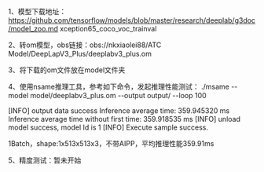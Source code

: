 1、模型下载地址：
https://github.com/tensorflow/models/blob/master/research/deeplab/g3doc/model_zoo.md
xception65_coco_voc_trainval

2、转om模型，obs链接：obs://nkxiaolei88/ATC Model/DeepLapV3_Plus/deeplabv3_plus.om

3、将下载的om文件放在model文件夹

4、使用nsame推理工具，参考如下命令，发起推理性能测试： ./msame --model model/deeplabv3_plus.om --output output/ --loop 100

[INFO] output data success
Inference average time: 359.945320 ms
Inference average time without first time: 359.918535 ms
[INFO] unload model success, model Id is 1
[INFO] Execute sample success.

1Batch，shape:1x513x513x3，不带AIPP，平均推理性能359.91ms

5、精度测试：暂未开始

